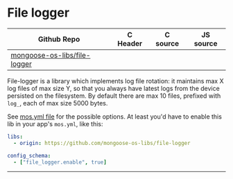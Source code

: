 # File logger
| Github Repo | C Header | C source  | JS source |
| ----------- | -------- | --------  | ----------------- |
| [mongoose-os-libs/file-logger](https://github.com/mongoose-os-libs/file-logger) | [](https://github.com/mongoose-os-libs/file-logger/tree/master/include/) | &nbsp;  | &nbsp;         |



File-logger is a library which implements log file rotation: it maintains max X
log files of max size Y, so that you always have latest logs from the device
persisted on the filesystem. By default there are max 10 files, prefixed with
`log_`, each of max size 5000 bytes.

See [mos.yml file](mos.yml) for the possible options. At least you'd have to
enable this lib in your app's `mos.yml`, like this:

```yaml
libs:
  - origin: https://github.com/mongoose-os-libs/file-logger

config_schema:
  - ["file_logger.enable", true]
```


 ----- 
